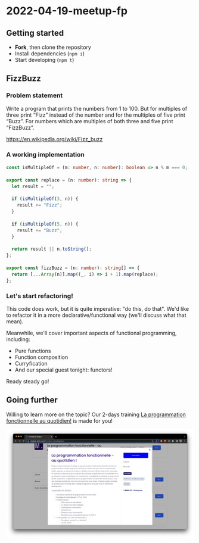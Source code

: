 # 2022-04-19-meetup-fp

## Getting started

- **Fork**, then clone the repository
- Install dependencies (`npm i`)
- Start developing (`npm t`)

## FizzBuzz

### Problem statement

Write a program that prints the numbers from 1 to 100. But for multiples of three print “Fizz” instead of the number and for the multiples of five print “Buzz”. For numbers which are multiples of both three and five print “FizzBuzz”.

https://en.wikipedia.org/wiki/Fizz_buzz

### A working implementation

```typescript
const isMultipleOf = (m: number, n: number): boolean => n % m === 0;

export const replace = (n: number): string => {
  let result = "";

  if (isMultipleOf(3, n)) {
    result += "Fizz";
  }

  if (isMultipleOf(5, n)) {
    result += "Buzz";
  }

  return result || n.toString();
};

export const fizzBuzz = (n: number): string[] => {
  return [...Array(n)].map((_, i) => i + 1).map(replace);
};
```

### Let's start refactoring!

This code does work, but it is quite imperative: "do this, do that". We'd like to refactor it in a more declarative/functional way (we'll discuss what that mean).

Meanwhile, we'll cover important aspects of functional programming, including:

- Pure functions
- Function composition
- Curryfication
- And our special guest tonight: functors!

Ready steady go!

## Going further

Willing to learn more on the topic? Our 2-days training [La programmation fonctionnelle au quotidien!](https://modulo-tech.com/formation-developpeurs) is made for you!

![La programmation fonctionnelle au quotidien!](public/images/training.png)

